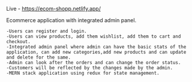 Live - https://ecom-shopp.netlify.app/

Ecommerce application with integrated admin panel.

    -Users can register and login.
    -Users can view products, add them wishlist, add them to cart and checkout.
    -Integrated admin panel where admin can have the basic stats of the application, can add new categories,add new products and can update and delete for the same.
    -Admin can look after the orders and can change the order status.
    -Customers will be reflected by the changes made by the admin.
    -MERN stack application using redux for state management.
